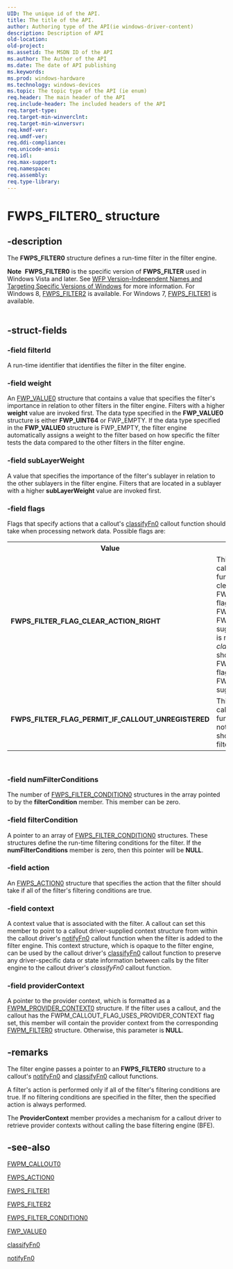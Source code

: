 ```yaml
---
UID: The unique id of the API.
title: The title of the API.
author: Authoring type of the API(ie windows-driver-content)
description: Description of API
old-location: 
old-project: 
ms.assetid: The MSDN ID of the API
ms.author: The Author of the API
ms.date: The date of API publishing
ms.keywords: 
ms.prod: windows-hardware
ms.technology: windows-devices
ms.topic: The topic type of the API (ie enum)
req.header: The main header of the API
req.include-header: The included headers of the API
req.target-type: 
req.target-min-winverclnt: 
req.target-min-winversvr: 
req.kmdf-ver: 
req.umdf-ver: 
req.ddi-compliance: 
req.unicode-ansi: 
req.idl: 
req.max-support: 
req.namespace: 
req.assembly: 
req.type-library: 
---
```


# FWPS_FILTER0_ structure


## -description


The <b>FWPS_FILTER0</b> structure defines a run-time filter in the filter engine.
<div class="alert"><b>Note</b>  <b>FWPS_FILTER0</b> is the specific version of <b>FWPS_FILTER</b> used in Windows Vista and later. See <a href="https://msdn.microsoft.com/FBDF53E5-F7DE-4DEB-AC18-6D2BB59FE670">WFP Version-Independent Names and Targeting Specific Versions of Windows</a> for more information. For Windows 8, <a href="https://msdn.microsoft.com/library/windows/hardware/hh439768">FWPS_FILTER2</a> is available. For Windows 7, <a href="https://msdn.microsoft.com/library/windows/hardware/ff552389">FWPS_FILTER1</a> is available.</div><div> </div>

## -struct-fields




### -field filterId

A run-time identifier that identifies the filter in the filter engine.


### -field weight

An 
     <a href="https://msdn.microsoft.com/library/windows/hardware/ff552450">FWP_VALUE0</a> structure that contains a value that
     specifies the filter's importance in relation to other filters in the filter engine. Filters with a
     higher 
     <b>weight</b> value are invoked first. The data type specified in the 
     <b>FWP_VALUE0</b> structure is either <b>FWP_UINT64</b> or
     FWP_EMPTY. If the data type specified in the 
     <b>FWP_VALUE0</b> structure is FWP_EMPTY, the filter
     engine automatically assigns a weight to the filter based on how specific the filter tests the data
     compared to the other filters in the filter engine.


### -field subLayerWeight

A value that specifies the importance of the filter's sublayer in relation to the other sublayers
     in the filter engine. Filters that are located in a sublayer with a higher 
     <b>subLayerWeight</b> value are invoked first.


### -field flags

Flags that specify actions that a callout's 
     <a href="https://msdn.microsoft.com/e8423c27-d3eb-4bef-a835-37fae0e2b68c">classifyFn0</a> callout function should take when
     processing network data. Possible flags are:
     

<table>
<tr>
<th>Value</th>
<th>Meaning</th>
</tr>
<tr>
<td width="40%"><a id="FWPS_FILTER_FLAG_CLEAR_ACTION_RIGHT"></a><a id="fwps_filter_flag_clear_action_right"></a><dl>
<dt><b>FWPS_FILTER_FLAG_CLEAR_ACTION_RIGHT</b></dt>
</dl>
</td>
<td width="60%">
This flag indicates to a callout's 
       <a href="https://msdn.microsoft.com/e8423c27-d3eb-4bef-a835-37fae0e2b68c">classifyFn0</a> callout function that it should
       always clear the FWPS_RIGHT_ACTION_WRITE flag when it returns either FWP_ACTION_BLOCK or
       FWP_ACTION_PERMIT for the suggested action. If this flag is not set, a callout's 
       <i>classifyFn0</i> callout function should only
       clear the FWPS_RIGHT_ACTION_WRITE flag when it returns FWP_ACTION_BLOCK for the suggested
       action.

</td>
</tr>
<tr>
<td width="40%"><a id="FWPS_FILTER_FLAG_PERMIT_IF_CALLOUT_UNREGISTERED"></a><a id="fwps_filter_flag_permit_if_callout_unregistered"></a><dl>
<dt><b>FWPS_FILTER_FLAG_PERMIT_IF_CALLOUT_UNREGISTERED</b></dt>
</dl>
</td>
<td width="60%">
This flag indicates to a callout's 
       <a href="https://msdn.microsoft.com/e8423c27-d3eb-4bef-a835-37fae0e2b68c">classifyFn0</a> callout function that if the
       callout is not registered, the callout should be treated as a permit filter.

</td>
</tr>
</table>
 


### -field numFilterConditions

The number of 
     <a href="https://msdn.microsoft.com/library/windows/hardware/ff552391">FWPS_FILTER_CONDITION0</a> structures in
     the array pointed to by the 
     <b>filterCondition</b> member. This member can be zero.


### -field filterCondition

A pointer to an array of 
     <a href="https://msdn.microsoft.com/library/windows/hardware/ff552391">FWPS_FILTER_CONDITION0</a> structures.
     These structures define the run-time filtering conditions for the filter. If the 
     <b>numFilterConditions</b> member is zero, then this pointer will be <b>NULL</b>.


### -field action

An 
     <a href="https://msdn.microsoft.com/library/windows/hardware/ff551215">FWPS_ACTION0</a> structure that specifies the
     action that the filter should take if all of the filter's filtering conditions are true.


### -field context

A context value that is associated with the filter. A callout can set this member to point to a
     callout driver-supplied context structure from within the callout driver's 
     <a href="https://msdn.microsoft.com/c0f94079-7398-4998-b2b2-471aa8c538a1">notifyFn0</a> callout function when the filter is
     added to the filter engine. This context structure, which is opaque to the filter engine, can be used by
     the callout driver's 
     <a href="https://msdn.microsoft.com/e8423c27-d3eb-4bef-a835-37fae0e2b68c">classifyFn0</a> callout function to preserve any
     driver-specific data or state information between calls by the filter engine to the callout driver's 
     <i>classifyFn0</i> callout function.


### -field providerContext

A pointer to the provider context, which is formatted as a <a href="http://go.microsoft.com/fwlink/p/?linkid=211792">FWPM_PROVIDER_CONTEXT0</a> structure. If the filter uses a callout, and the callout has the FWPM_CALLOUT_FLAG_USES_PROVIDER_CONTEXT flag set, this member will contain the provider context from the corresponding <a href="http://go.microsoft.com/fwlink/p/?linkid=211773">FWPM_FILTER0</a> structure. Otherwise, this parameter is
     <b>NULL</b>.


## -remarks



The filter engine passes a pointer to an <b>FWPS_FILTER0</b> structure to a callout's 
    <a href="https://msdn.microsoft.com/c0f94079-7398-4998-b2b2-471aa8c538a1">notifyFn0</a> and 
    <a href="https://msdn.microsoft.com/e8423c27-d3eb-4bef-a835-37fae0e2b68c">classifyFn0</a> callout functions.

A filter's action is performed only if all of the filter's filtering conditions are true. If no
    filtering conditions are specified in the filter, then the specified action is always performed.

The 
    <b>ProviderContext</b> member provides a mechanism for a callout driver to retrieve provider contexts
    without calling the base filtering engine (BFE).




## -see-also




<a href="https://msdn.microsoft.com/library/windows/hardware/ff550076">FWPM_CALLOUT0</a>



<a href="https://msdn.microsoft.com/library/windows/hardware/ff551215">FWPS_ACTION0</a>



<a href="https://msdn.microsoft.com/library/windows/hardware/ff552389">FWPS_FILTER1</a>



<a href="https://msdn.microsoft.com/library/windows/hardware/hh439768">FWPS_FILTER2</a>



<a href="https://msdn.microsoft.com/library/windows/hardware/ff552391">FWPS_FILTER_CONDITION0</a>



<a href="https://msdn.microsoft.com/library/windows/hardware/ff552450">FWP_VALUE0</a>



<a href="https://msdn.microsoft.com/e8423c27-d3eb-4bef-a835-37fae0e2b68c">classifyFn0</a>



<a href="https://msdn.microsoft.com/c0f94079-7398-4998-b2b2-471aa8c538a1">notifyFn0</a>
 

 

